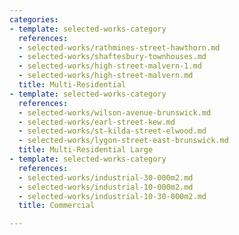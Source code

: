 ```yaml
---
categories:
- template: selected-works-category
  references:
  - selected-works/rathmines-street-hawthorn.md
  - selected-works/shaftesbury-townhouses.md
  - selected-works/high-street-malvern-1.md
  - selected-works/high-street-malvern.md
  title: Multi-Residential
- template: selected-works-category
  references:
  - selected-works/wilson-avenue-brunswick.md
  - selected-works/earl-street-kew.md
  - selected-works/st-kilda-street-elwood.md
  - selected-works/lygon-street-east-brunswick.md
  title: Multi-Residential Large
- template: selected-works-category
  references:
  - selected-works/industrial-30-000m2.md
  - selected-works/industrial-10-000m2.md
  - selected-works/industrial-10-30-000m2.md
  title: Commercial

---
```

